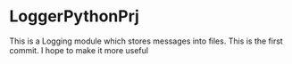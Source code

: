 # LoggerPythonPrj
This is a Logging module which stores messages into files.
This is the first commit.
I hope to make it more useful
